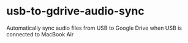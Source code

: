 # usb-to-gdrive-audio-sync
Automatically sync audio files from USB to Google Drive when USB is connected to MacBook Air
